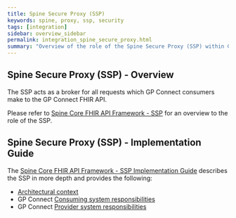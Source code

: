 ```yaml
---
title: Spine Secure Proxy (SSP)
keywords: spine, proxy, ssp, security
tags: [integration]
sidebar: overview_sidebar
permalink: integration_spine_secure_proxy.html
summary: "Overview of the role of the Spine Secure Proxy (SSP) within GP Connect"
---
```


## Spine Secure Proxy (SSP)  - Overview ##

The SSP acts as a broker for all requests which GP Connect consumers make to the GP Connect FHIR API.

Please refer to [Spine Core FHIR API Framework - SSP](https://developer.nhs.uk/apis/spine-core-1-0/ssp_overview.html) for an overview to the role of the SSP.

## Spine Secure Proxy (SSP)  - Implementation Guide ##

The [Spine Core FHIR API Framework - SSP Implementation Guide](https://developer.nhs.uk/apis/spine-core-1-0/ssp_implementation_guide.html) describes the SSP in more depth and provides the following:

- [Architectural context](https://developer.nhs.uk/apis/spine-core-1-0/ssp_implementation_guide.html#system-architecture)
- GP Connect [Consuming system responsibilities](https://developer.nhs.uk/apis/spine-core-1-0/ssp_implementation_guide.html#consumer)
- GP Connect [Provider system responsibilities](https://developer.nhs.uk/apis/spine-core-1-0/ssp_implementation_guide.html#provider)

